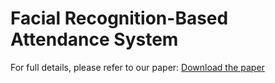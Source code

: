 # Facial Recognition-Based Attendance System

For full details, please refer to our paper: [Download the paper]([./your-paper.pdf](https://github.com/MaiAnhTruong/Feedbacks-based-product-analysis-and-evaluation-system-for-fashion-business-owners/blob/master/Aspect-based%20Sentiment%20Analysis%20for%20Vietnamese%20Reviews%20about%20Fashion%20Product%20on%20E-commerce%20Websites.pdf))
